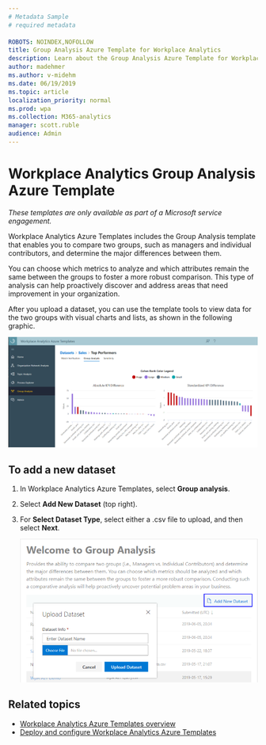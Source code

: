 ```yaml
---
# Metadata Sample
# required metadata

ROBOTS: NOINDEX,NOFOLLOW
title: Group Analysis Azure Template for Workplace Analytics 
description: Learn about the Group Analysis Azure Template for Workplace Analytics and how to use it for advanced data analysis
author: madehmer
ms.author: v-midehm
ms.date: 06/19/2019
ms.topic: article
localization_priority: normal 
ms.prod: wpa
ms.collection: M365-analytics
manager: scott.ruble
audience: Admin
---
```

# Workplace Analytics Group Analysis Azure Template

_These templates are only available as part of a Microsoft service engagement._

Workplace Analytics Azure Templates includes the Group Analysis template that enables you to compare two groups, such as managers and individual contributors, and determine the major differences between them.

You can choose which metrics to analyze and which attributes remain the same between the groups to foster a more robust comparison. This type of analysis can help proactively discover and address areas that need improvement in your organization.

After you upload a dataset, you can use the template tools to view data for the two groups with visual charts and lists, as shown in the following graphic.

   ![Group analysis](./images/group-analysis.png)

## To add a new dataset

1. In Workplace Analytics Azure Templates, select **Group analysis**.
2. Select **Add New Dataset** (top right).
3. For **Select Dataset Type**, select either a .csv file to upload, and then select **Next**. 

   ![Select a dataset type](./images/group-dataset.png)


## Related topics

* [Workplace Analytics Azure Templates overview](./overview.md)
* [Deploy and configure Workplace Analytics Azure Templates](./deploy-configure.md)

